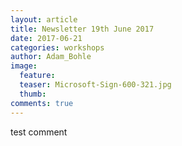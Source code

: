 ```yaml
---
layout: article
title: Newsletter 19th June 2017
date: 2017-06-21
categories: workshops
author: Adam_Bohle
image:
  feature: 
  teaser: Microsoft-Sign-600-321.jpg
  thumb: 
comments: true
---
```


test comment